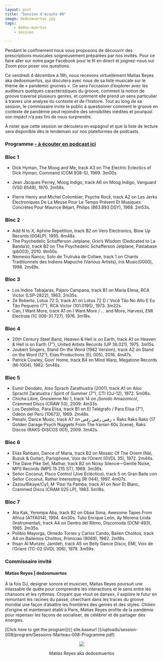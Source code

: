 ```yaml
---
layout: post
title: "Session d'écoute #8"
image: dedosmuertos.jpg
tags: 
    - dedos-muertos
    - session

---
```


Pendant le confinement nous vous proposons de découvrir des prescriptions musicales soigneusement préparées par nos invités. Pour ce faire aller sur notre page Facebook pour le fil en direct et joignez-nous sur Zoom pour poser vos questions. 

Ce vendredi 4 décembre à 18h, nous recevons virtuellement Matías Reyes aka dedosmuertos, qui discutera avec nous de sa liste musicale sur le thème de « pandemic grooves ». Ce sera l’occasion d’explorer avec les auditeurs quelques caractéristiques du groove, comment la notion de groove traverse plusieurs genres, et comment elle prend un sens particulier à travers une analyse du contexte et de l’histoire. Tout au long de sa session, le commissaire invite le public à questionner comment le groove en contexte de pandémie peut rejoindre des sensibilités inédites et pourquoi son impact n’a pas fini de nous surprendre. 
 

À noter que cette session se déroulera en espagnol et que la liste de lecture sera disponible dès le lendemain sur nos plateformes de podcasts.



### Programme <a href="https://sessionsmarteau.com/musique/#podcasts">- à écouter en podcast ici</a>


### Bloc 1
- Dick Hyman, The Moog and Me, track A3 on The Electric Eclectics of Dick Hyman, Command (COM 938-S), 1969. 3m00s. 

- Jean Jacques Perrey, Moog Indigo, track A6 on Moog Indigo, Vanguard (VSD 6549), 1970. 2m58s. 
- Pierre Henry and Michel Colombier, Psyche Rock, track A2 on Les Jerks Électroniques De La Messe Pour Le Temps Présent Et Musiques Concrètes Pour Maurice Béjart, Philips (863.893 DSY), 1968. 2m53s. 

### Bloc 2
- Add N to X, Aphine Repetition, track B2 on Vero Electronics, Blow Up Records (004LP), 1995. 8m48s.
- The Psychedelic Schafferson Jetplane, Grio’s Wisdom (Dedicated to La Banda’s), track B2 on The Psychedelic Schafferson Jetplane, Pastabase (pb003), 2010. 9m50s.
- Nemesio Ñanco, Solo de Trutruka de Collwe, track 1 on Chants Traditionnels des Indiens Mapuche (Various Artists), Iris Music(0000), 1998. 2m49s.

### Bloc 3
- Los Indios Tabajaras, Pájaro Campana, track B1 on María Elena, RCA Victor (LSP-2822), 1963. 2m35s.
- Zé Roberto, Lotus 72 D, track A1 on Lotus 72 D / Você Tão No Alto E Eu Tão Pequeno (7”), RCA Victor (101.0195), 1973. 3m22s.
- Can, I Want More, track A1 on I Want More / … and More, Harvest, EMI Electrola (1C 006-31 727), 1976. 3m18s.

### Bloc 4
- 20th Century Steel Band, Heaven & Hell is on Earth, track A1 on Heaven & Hell is on Earth (7”), United Artists Records (UP 36.021), 1975. 3m15s.
- Joubert Singers, Stand On the Word (1982 Version), track A2 on Stand on the Word (12”), Elias Productions (EL 005), 2016. 4m47s.
- Patrick Cowley, Goin’ Home, track B4 on Mind Warp, Megatone Records (M-1004), 1982. 5m46s.

### Bloc 5
- Eumir Deodato, Also Sprach Zarathustra (2001), track A1 on Also Spracht Zaratustra / Spirit of Summer (7”), CTI (OJ-12), 1972. 5m06s.
- Chicha Libre, Gnosienne No 1, track 14 on ¡Sonido Amazonico!, Crammed Discs (CRAW 53), 2009. 4m33s.
- Los Destellos, Para Elisa, track B1 on El Telégrafo / Para Elisa (7”), Odeón del Perú (10673), 1969. 2m48s.
- Penahi, Dance Music, track A7 on رقص رقص رقص = Raks Raks Raks (17 Golden Garage Psych Nuggets From The Iranian 60s Scene), Raks Discos (RAKS-DISCOS 001), 2009. 3m42s.

### Bloc 6
- Elias Rahbani, Dance of Maria, track B2 on Mosaic Of The Orient (Näi, Buzuk & Guitar), Parlophone, Voix de l’Orient (GVDL 35), 1972. 2m44s.
- The Dave Pike Set, Mathar, track B2 on Noisy Silence—Gentle Noise‎, MPS Records (MPS 15 215 ST), 1969. 3m36s.
- Señor Coconut, Pisco Control (Jive Ecléctico), track 5 on Gran Baile con Señor Coconut, Rather Interesting (RI 044), 1997. 4m07s.
- Zazou/Bikaye/Cy1, M 'Pasi Ya Pamba, track A1 on Noir Et Blanc, Crammed Discs (CRAM 025 LP), 1983. 5m18s.

### Bloc 7

- Ata Kak, Yemmpa Aba, track B2 on Obaa Sima, Awesome Tapes From Africa (ATFA014), 1994. 4m30s.
Tulio Enrique León, Ay Morena Linda (Instrumental), track A4 on Dentro del Ritmo, Discomoda (DCM-493), 1965. 2m35s.
- Polibio Mayorga, Olmedo Torres y Carlos Cando, Bailen Cholitos, track A4 on Bailemos Cholitos, Primicias (8069), 1982. 2m18s.
- Ihsan Al Munzer, Jamileh, track A5 on Belly Dance Disco, EMI, Voix de l’Orient (TC-02 GVDL 306), 1979. 3m59s.



### Commissaire invité

#### Matías Reyes | dedosmuertos
 
À la fois DJ, designer sonore et musicien, Matías Reyes poursuit une inlassable de quête pour comprendre les interactions et le sens entre les chansons et les rythmes. Croyant que «tout se danse», il explore le futur en remontant les racines du passé, cherchant dans les traces du groove mondial une façon d’abattre les frontières des genres et des styles. Chilien d’origine et maintenant établi à Paris, Matías Reyes profite de la pandémie pour repenser les façons de socialiser, de célébrer et de partager des énergies.



[Click here to get the program]({{ site.baseurl }}/uploads/session-008/program/Sessions-Marteau-008-Programme.pdf)



<p style="text-align:center;"><img src="/img/dedosmuertos.gif">
<p style="text-align:center">Matías Reyes aka dedosmuertos</p>






